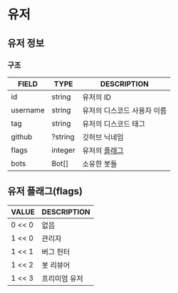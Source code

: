 # 유저

## 유저 정보

### 구조

| FIELD | TYPE | DESCRIPTION |
|-------|------|-------------|
| id | string | 유저의 ID |
| username | string | 유저의 디스코드 사용자 이름 |
| tag | string | 유저의 디스코드 태그 |
| github | ?string | 깃허브 닉네임 |
| flags | integer | 유저의 [플래그](#flags) |
| bots | Bot[] | 소유한 봇들 |

<h2 id="flags">유저 플래그(flags)</h2>

| VALUE | DESCRIPTION |
|-------|-------------|
| 0 << 0 | 없음 |
| 1 << 0 | 관리자 |
| 1 << 1 | 버그 헌터 |
| 1 << 2 | 봇 리뷰어 |
| 1 << 3 | 프리미엄 유저 |
